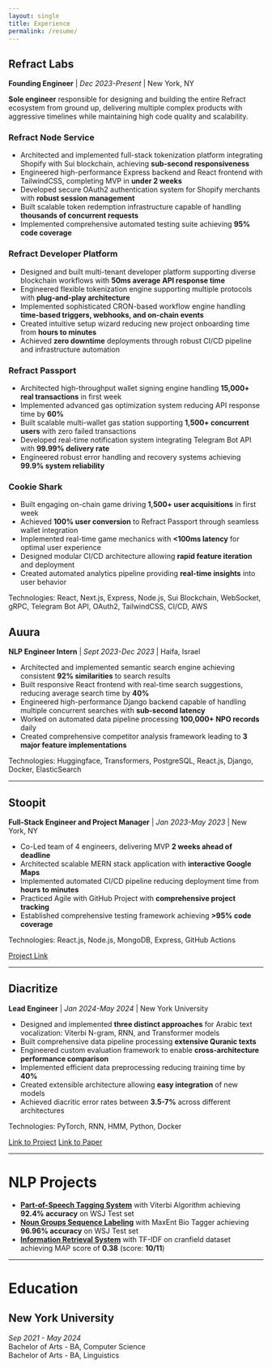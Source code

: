 ```yaml
---
layout: single
title: Experience
permalink: /resume/
---
```


## Refract Labs

**Founding Engineer** | _Dec 2023-Present_ | New York, NY

**Sole engineer** responsible for designing and building the entire Refract ecosystem from ground up, delivering multiple complex products with aggressive timelines while maintaining high code quality and scalability.

### Refract Node Service

- Architected and implemented full-stack tokenization platform integrating Shopify with Sui blockchain, achieving **sub-second responsiveness**
- Engineered high-performance Express backend and React frontend with TailwindCSS, completing MVP in **under 2 weeks**
- Developed secure OAuth2 authentication system for Shopify merchants with **robust session management**
- Built scalable token redemption infrastructure capable of handling **thousands of concurrent requests**
- Implemented comprehensive automated testing suite achieving **95% code coverage**

### Refract Developer Platform

- Designed and built multi-tenant developer platform supporting diverse blockchain workflows with **50ms average API response time**
- Engineered flexible tokenization engine supporting multiple protocols with **plug-and-play architecture**
- Implemented sophisticated CRON-based workflow engine handling **time-based triggers, webhooks, and on-chain events**
- Created intuitive setup wizard reducing new project onboarding time from **hours to minutes**
- Achieved **zero downtime** deployments through robust CI/CD pipeline and infrastructure automation

### Refract Passport

- Architected high-throughput wallet signing engine handling **15,000+ real transactions** in first week
- Implemented advanced gas optimization system reducing API response time by **60%**
- Built scalable multi-wallet gas station supporting **1,500+ concurrent users** with zero failed transactions
- Developed real-time notification system integrating Telegram Bot API with **99.99% delivery rate**
- Engineered robust error handling and recovery systems achieving **99.9% system reliability**

### Cookie Shark

- Built engaging on-chain game driving **1,500+ user acquisitions** in first week
- Achieved **100% user conversion** to Refract Passport through seamless wallet integration
- Implemented real-time game mechanics with **<100ms latency** for optimal user experience
- Designed modular CI/CD architecture allowing **rapid feature iteration** and deployment
- Created automated analytics pipeline providing **real-time insights** into user behavior

Technologies: React, Next.js, Express, Node.js, Sui Blockchain, WebSocket, gRPC, Telegram Bot API, OAuth2, TailwindCSS, CI/CD, AWS

## Auura

**NLP Engineer Intern** | _Sept 2023-Dec 2023_ | Haifa, Israel

- Architected and implemented semantic search engine achieving consistent **92% similarities** to search results
- Built responsive React frontend with real-time search suggestions, reducing average search time by **40%**
- Engineered high-performance Django backend capable of handling multiple concurrent searches with **sub-second latency**
- Worked on automated data pipeline processing **100,000+ NPO records** daily
- Created comprehensive competitor analysis framework leading to **3 major feature implementations**

Technologies: Huggingface, Transformers, PostgreSQL, React.js, Django, Docker, ElasticSearch

---

## Stoopit

**Full-Stack Engineer and Project Manager** | _Jan 2023-May 2023_ | New York, NY

- Co-Led team of 4 engineers, delivering MVP **2 weeks ahead of deadline**
- Architected scalable MERN stack application with **interactive Google Maps**
- Implemented automated CI/CD pipeline reducing deployment time from **hours to minutes**
- Practiced Agile with GitHub Project with **comprehensive project tracking**
- Established comprehensive testing framework achieving **>95% code coverage**

Technologies: React.js, Node.js, MongoDB, Express, GitHub Actions

[Project Link](https://github.com/agiledev-students-spring2023/final-project-stoopit-project)

---

## Diacritize

**Lead Engineer** | _Jan 2024-May 2024_ | New York University

- Designed and implemented **three distinct approaches** for Arabic text vocalization: Viterbi N-gram, RNN, and Transformer models
- Built comprehensive data pipeline processing **extensive Quranic texts**
- Engineered custom evaluation framework to enable **cross-architecture performance comparison**
- Implemented efficient data preprocessing reducing training time by **40%**
- Created extensible architecture allowing **easy integration** of new models
- Achieved diacritic error rates between **3.5-7%** across different architectures

Technologies: PyTorch, RNN, HMM, Python, Docker

[Link to Project](https://github.com/UsaidMalik/Diacritize)
[Link to Paper](/images/Diacritize.pdf)

---

# NLP Projects

- [**Part-of-Speech Tagging System**](https://github.com/szcharlesji/viterbi-pos-tagger) with Viterbi Algorithm achieving **92.4% accuracy** on WSJ Test set
- [**Noun Groups Sequence Labeling**](https://github.com/szcharlesji/maxent-bio-tagger) with MaxEnt Bio Tagger achieving **96.96% accuracy** on WSJ Test set
- [**Information Retrieval System**](https://github.com/szcharlesji/cranfield-tfidf) with TF-IDF on cranfield dataset achieving MAP score of **0.38** (score: **10/11**)

---

# Education

## New York University

_Sep 2021 - May 2024_  
Bachelor of Arts - BA, Computer Science  
Bachelor of Arts - BA, Linguistics
